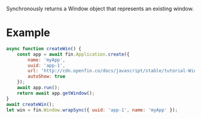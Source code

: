 Synchronously returns a Window object that represents an existing window.
# Example
```js
async function createWin() {
    const app = await fin.Application.create({
        name: 'myApp',
        uuid: 'app-1',
        url: 'http://cdn.openfin.co/docs/javascript/stable/tutorial-Window.wrapSync.html',
        autoShow: true
    });
    await app.run();
    return await app.getWindow();
}
await createWin();
let win = fin.Window.wrapSync({ uuid: 'app-1', name: 'myApp' });
```
